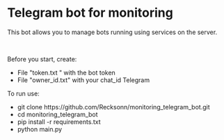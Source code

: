 <h1>Telegram bot for monitoring</h1>
<p>This bot allows you to manage bots running using services on the server.</p><br>

<p>Before you start, create:</p>
<ul>
  <li>File "token.txt " with the bot token</li>
  <li>File "owner_id.txt" with your chat_id Telegram</li>
</ul>

<p>To run use:</p>
<ul>
  <li>git clone https://github.com/Recksonn/monitoring_telegram_bot.git</li>
  <li>cd monitoring_telegram_bot</li>
  <li>pip install -r requirements.txt</li>
  <li>python main.py</li>
</ul>
